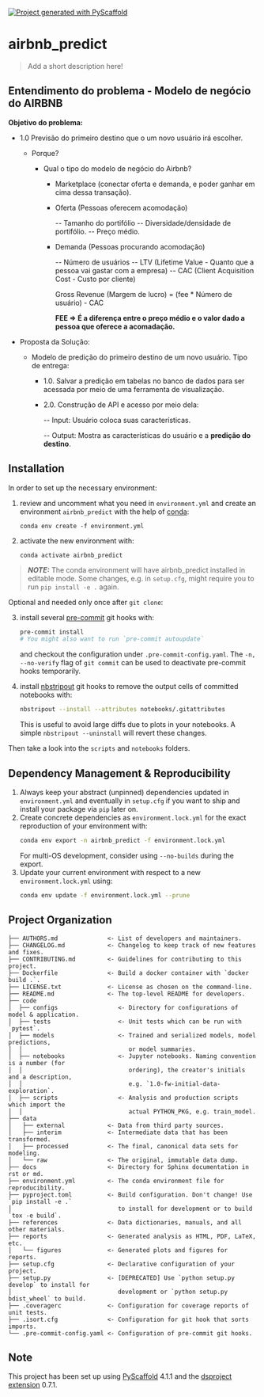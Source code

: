 [![Project generated with PyScaffold](https://img.shields.io/badge/-PyScaffold-005CA0?logo=pyscaffold)](https://pyscaffold.org/)
<!-- These are examples of badges you might also want to add to your README. Update the URLs accordingly.
[![Built Status](https://api.cirrus-ci.com/github/<USER>/airbnb_predict.svg?branch=main)](https://cirrus-ci.com/github/<USER>/airbnb_predict)
[![ReadTheDocs](https://readthedocs.org/projects/airbnb_predict/badge/?version=latest)](https://airbnb_predict.readthedocs.io/en/stable/)
[![Coveralls](https://img.shields.io/coveralls/github/<USER>/airbnb_predict/main.svg)](https://coveralls.io/r/<USER>/airbnb_predict)
[![PyPI-Server](https://img.shields.io/pypi/v/airbnb_predict.svg)](https://pypi.org/project/airbnb_predict/)
[![Conda-Forge](https://img.shields.io/conda/vn/conda-forge/airbnb_predict.svg)](https://anaconda.org/conda-forge/airbnb_predict)
[![Monthly Downloads](https://pepy.tech/badge/airbnb_predict/month)](https://pepy.tech/project/airbnb_predict)
[![Twitter](https://img.shields.io/twitter/url/http/shields.io.svg?style=social&label=Twitter)](https://twitter.com/airbnb_predict)
-->

# airbnb_predict

> Add a short description here!

## Entendimento do problema - Modelo de negócio do AIRBNB
**Objetivo do problema:**

- 1.0 Previsão do primeiro destino que o um novo usuário irá escolher.

    - Porque?

        * Qual o tipo do modelo de negócio do Airbnb?

            * Marketplace (conectar oferta e demanda, e poder ganhar em cima dessa transação).

            * Oferta (Pessoas oferecem acomodação)

                -- Tamanho do portifólio
                -- Diversidade/densidade de portifólio.
                -- Preço médio.

            * Demanda (Pessoas procurando acomodação)

                -- Número de usuários
                -- LTV (Lifetime Value - Quanto que a pessoa vai gastar com a empresa)
                -- CAC (Client Acquisition Cost - Custo por cliente)

                Gross Revenue (Margem de lucro) = (fee * Número de usuário) - CAC
                
                **FEE => É a diferença entre o preço médio e o valor dado a pessoa que oferece a acomadação.**

- Proposta da Solução:

    - Modelo de predição do primeiro destino de um novo usuário. Tipo de entrega:

        * 1.0. Salvar a predição em tabelas no banco de dados para ser acessada por meio de uma ferramenta de visualização.
        * 2.0. Construção de API e acesso por meio dela:
        
            -- Input: Usuário coloca suas características.
            
            -- Output: Mostra as características do usuário e a **predição do destino**.

## Installation

In order to set up the necessary environment:

1. review and uncomment what you need in `environment.yml` and create an environment `airbnb_predict` with the help of [conda]:
   ```
   conda env create -f environment.yml
   ```
2. activate the new environment with:
   ```
   conda activate airbnb_predict
   ```

> **_NOTE:_**  The conda environment will have airbnb_predict installed in editable mode.
> Some changes, e.g. in `setup.cfg`, might require you to run `pip install -e .` again.


Optional and needed only once after `git clone`:

3. install several [pre-commit] git hooks with:
   ```bash
   pre-commit install
   # You might also want to run `pre-commit autoupdate`
   ```
   and checkout the configuration under `.pre-commit-config.yaml`.
   The `-n, --no-verify` flag of `git commit` can be used to deactivate pre-commit hooks temporarily.

4. install [nbstripout] git hooks to remove the output cells of committed notebooks with:
   ```bash
   nbstripout --install --attributes notebooks/.gitattributes
   ```
   This is useful to avoid large diffs due to plots in your notebooks.
   A simple `nbstripout --uninstall` will revert these changes.


Then take a look into the `scripts` and `notebooks` folders.

## Dependency Management & Reproducibility

1. Always keep your abstract (unpinned) dependencies updated in `environment.yml` and eventually
   in `setup.cfg` if you want to ship and install your package via `pip` later on.
2. Create concrete dependencies as `environment.lock.yml` for the exact reproduction of your
   environment with:
   ```bash
   conda env export -n airbnb_predict -f environment.lock.yml
   ```
   For multi-OS development, consider using `--no-builds` during the export.
3. Update your current environment with respect to a new `environment.lock.yml` using:
   ```bash
   conda env update -f environment.lock.yml --prune
   ```
## Project Organization

```
├── AUTHORS.md              <- List of developers and maintainers.
├── CHANGELOG.md            <- Changelog to keep track of new features and fixes.
├── CONTRIBUTING.md         <- Guidelines for contributing to this project.
├── Dockerfile              <- Build a docker container with `docker build .`.
├── LICENSE.txt             <- License as chosen on the command-line.
├── README.md               <- The top-level README for developers.
├── code
│  ├── configs                 <- Directory for configurations of model & application.
│  ├── tests                   <- Unit tests which can be run with `pytest`.
│  ├── models                  <- Trained and serialized models, model predictions,
│  │                              or model summaries.
│  ├── notebooks               <- Jupyter notebooks. Naming convention is a number (for
│  │                              ordering), the creator's initials and a description,
│  │                              e.g. `1.0-fw-initial-data-exploration`.
│  ├── scripts                 <- Analysis and production scripts which import the
│  │                              actual PYTHON_PKG, e.g. train_model.
├── data
│   ├── external            <- Data from third party sources.
│   ├── interim             <- Intermediate data that has been transformed.
│   ├── processed           <- The final, canonical data sets for modeling.
│   └── raw                 <- The original, immutable data dump.
├── docs                    <- Directory for Sphinx documentation in rst or md.
├── environment.yml         <- The conda environment file for reproducibility.
├── pyproject.toml          <- Build configuration. Don't change! Use `pip install -e .`
│                              to install for development or to build `tox -e build`.
├── references              <- Data dictionaries, manuals, and all other materials.
├── reports                 <- Generated analysis as HTML, PDF, LaTeX, etc.
│   └── figures             <- Generated plots and figures for reports.
├── setup.cfg               <- Declarative configuration of your project.
├── setup.py                <- [DEPRECATED] Use `python setup.py develop` to install for
│                              development or `python setup.py bdist_wheel` to build.
├── .coveragerc             <- Configuration for coverage reports of unit tests.
├── .isort.cfg              <- Configuration for git hook that sorts imports.
└── .pre-commit-config.yaml <- Configuration of pre-commit git hooks.
```

<!-- pyscaffold-notes -->

## Note

This project has been set up using [PyScaffold] 4.1.1 and the [dsproject extension] 0.7.1.

[conda]: https://docs.conda.io/
[pre-commit]: https://pre-commit.com/
[Jupyter]: https://jupyter.org/
[nbstripout]: https://github.com/kynan/nbstripout
[Google style]: http://google.github.io/styleguide/pyguide.html#38-comments-and-docstrings
[PyScaffold]: https://pyscaffold.org/
[dsproject extension]: https://github.com/pyscaffold/pyscaffoldext-dsproject
